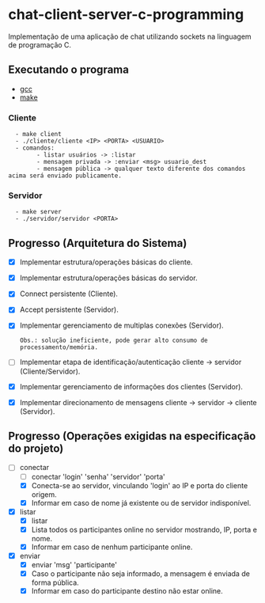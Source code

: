# chat-client-server-c-programming
Implementação de uma aplicação de chat utilizando sockets na linguagem de programação C.

## Executando o programa

- [gcc](https://gcc.gnu.org/)
- [make](https://www.gnu.org/software/make/)

### Cliente
      - make client
      - ./cliente/cliente <IP> <PORTA> <USUARIO>
      - comandos:
            - listar usuários -> :listar
            - mensagem privada -> :enviar <msg> usuario_dest
            - mensagem pública -> qualquer texto diferente dos comandos acima será enviado publicamente.

### Servidor
      - make server
      - ./servidor/servidor <PORTA>

## Progresso (Arquitetura do Sistema)

- [x] Implementar estrutura/operações básicas do cliente.
- [x] Implementar estrutura/operações básicas do servidor.
- [x] Connect persistente (Cliente).
- [x] Accept persistente (Servidor).
- [x] Implementar gerenciamento de multiplas conexões (Servidor).
      
      Obs.: solução ineficiente, pode gerar alto consumo de processamento/memória.

- [ ] Implementar etapa de identificação/autenticação cliente -> servidor (Cliente/Servidor).
- [x] Implementar gerenciamento de informações dos clientes (Servidor).
- [x] Implementar direcionamento de mensagens cliente -> servidor -> cliente (Servidor).

## Progresso (Operações exigidas na especificação do projeto)

- [ ] conectar
  - [ ] conectar 'login' 'senha' 'servidor' 'porta'
  - [x] Conecta-se ao servidor, vinculando 'login' ao IP e porta do cliente origem.
  - [x] Informar em caso de nome já existente ou de servidor indisponível.
- [x] listar
  - [x] listar
  - [x] Lista todos os participantes online no servidor mostrando, IP, porta e nome.
  - [x] Informar em caso de nenhum participante online.
- [x] enviar
  - [x] enviar 'msg' 'participante'
  - [x] Caso o participante não seja informado, a mensagem é enviada de forma pública.
  - [x] Informar em caso do participante destino não estar online.
